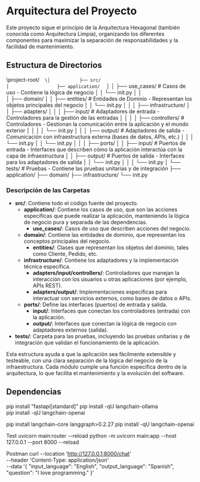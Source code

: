 # Arquitectura del Proyecto

Este proyecto sigue el principio de la Arquitectura Hexagonal (también conocida como Arquitectura Limpia), organizando los diferentes componentes para maximizar la separación de responsabilidades y la facilidad de mantenimiento.

## Estructura de Directorios

\project-root/`  
\│           ├── src/  `  
`│                  ├── application/  `
│ │ ├── use_cases/ # Casos de uso - Contiene la lógica de negocio │ │ └── init.py │ │  
│ ├── domain/ │ │ ├── entities/ # Entidades de Dominio - Representan los objetos principales del negocio │ │ └── init.py │ │ │ ├── infrastructure/ │ │ ├── adapters/ │ │ │ ├── input/ # Adaptadores de entrada - Controladores para la gestión de las entradas │ │ │ │ ├── controllers/ # Controladores - Gestionan la comunicación entre la aplicación y el mundo exterior │ │ │ │ └── init.py │ │ │ ├── output/ # Adaptadores de salida - Comunicación con infraestructura externa (bases de datos, APIs, etc.) │ │ │ └── init.py │ │ └── init.py │ │ │ ├── ports/ │ │ ├── input/ # Puertos de entrada - Interfaces que describen cómo la aplicación interactúa con la capa de infraestructura │ │ ├── output/ # Puertos de salida - Interfaces para los adaptadores de salida │ │ └── init.py │ │ │ └── init.py │ └── tests/ # Pruebas - Contiene las pruebas unitarias y de integración ├── application/ ├── domain/ ├── infrastructure/ └── init.py

### Descripción de las Carpetas

- **src/**: Contiene todo el código fuente del proyecto.
  - **application/**: Contiene los casos de uso, que son las acciones específicas que puede realizar la aplicación, manteniendo la lógica de negocio pura y separada de las dependencias.
    - **use_cases/**: Casos de uso que describen acciones del negocio.
  - **domain/**: Contiene las entidades de dominio, que representan los conceptos principales del negocio.
    - **entities/**: Clases que representan los objetos del dominio, tales como Cliente, Pedido, etc.
  - **infrastructure/**: Contiene los adaptadores y la implementación técnica específica.
    - **adapters/input/controllers/**: Controladores que manejan la interacción con los usuarios u otras aplicaciones (por ejemplo, APIs REST).
    - **adapters/output/**: Implementaciones específicas para interactuar con servicios externos, como bases de datos o APIs.
  - **ports/**: Define las interfaces (puertos) de entrada y salida.
    - **input/**: Interfaces que conectan los controladores (entrada) con la aplicación.
    - **output/**: Interfaces que conectan la lógica de negocio con adaptadores externos (salida).
- **tests/**: Carpeta para las pruebas, incluyendo las pruebas unitarias y de integración que validan el funcionamiento de la aplicación.

Esta estructura ayuda a que la aplicación sea fácilmente extensible y testeable, con una clara separación de la lógica del negocio de la infraestructura. Cada módulo cumple una función específica dentro de la arquitectura, lo que facilita el mantenimiento y la evolución del software.

## Dependencias

pip install "fastapi[standard]" 
pip install -qU langchain-ollama   
pip install -qU langchain-openai

pip install langchain-core langgraph>0.2.27
pip install -qU langchain-openai


Test
uvicorn main:router --reload
python -m uvicorn main:app --host 127.0.0.1 --port 8000 --reload

Postman 
curl --location 'http://127.0.0.1:8000/chat' \
--header 'Content-Type: application/json' \
--data '{
    "input_language": "English",
    "output_language": "Spanish",
    "question": "I love programming."
}'